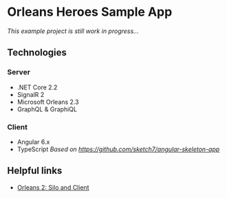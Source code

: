 # Orleans Heroes Sample App
*This example project is still work in progress...*

## Technologies

### Server
- .NET Core 2.2
- SignalR 2
- Microsoft Orleans 2.3
- GraphQL & GraphiQL

### Client
- Angular 6.x
- TypeScript
*Based on https://github.com/sketch7/angular-skeleton-app*


## Helpful links
- [Orleans 2: Silo and Client](Https://dotnet.github.io/orleans/Documentation/Getting-Started-With-Orleans/Running-the-Application.html)